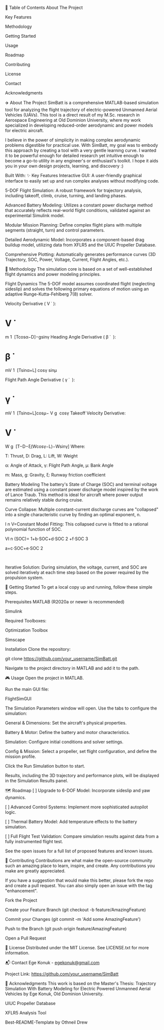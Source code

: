 📖 Table of Contents
About The Project

Key Features

Methodology

Getting Started

Usage

Roadmap

Contributing

License

Contact

Acknowledgments

✈️ About The Project
SimBatt is a comprehensive MATLAB-based simulation tool for analyzing the flight trajectory of electric-powered Unmanned Aerial Vehicles (UAVs). This tool is a direct result of my M.Sc. research in Aerospace Engineering at Old Dominion University, where my work specialized in developing reduced-order aerodynamic and power models for electric aircraft.

I believe in the power of simplicity in making complex aerodynamic problems digestible for practical use. With SimBatt, my goal was to embody this approach by creating a tool with a very gentle learning curve. I wanted it to be powerful enough for detailed research yet intuitive enough to become a go-to utility in any engineer's or enthusiast's toolkit. I hope it aids you in your own design projects, learning, and discovery :)

Built With:
✨ Key Features
Interactive GUI: A user-friendly graphical interface to easily set up and run complex analyses without modifying code.

5-DOF Flight Simulation: A robust framework for trajectory analysis, including takeoff, climb, cruise, turning, and landing phases.

Advanced Battery Modeling: Utilizes a constant power discharge method that accurately reflects real-world flight conditions, validated against an experimental Simulink model.

Modular Mission Planning: Define complex flight plans with multiple segments (straight, turn) and control parameters.

Detailed Aerodynamic Model: Incorporates a component-based drag buildup model, utilizing data from XFLR5 and the UIUC Propeller Database.

Comprehensive Plotting: Automatically generates performance curves (3D Trajectory, SOC, Power, Voltage, Current, Flight Angles, etc.).

🔬 Methodology
The simulation core is based on a set of well-established flight dynamics and power modeling principles.

Flight Dynamics
The 5-DOF model assumes coordinated flight (neglecting sideslip) and solves the following primary equations of motion using an adaptive Runge-Kutta-Fehlberg 7(8) solver.

Velocity Derivative ( 
V
˙
 ):


V
˙
 = 
m
1
​
 [Tcosα−D]−gsinγ
Heading Angle Derivative ( 
β
˙
​
 ):


β
˙
​
 = 
mV
1
​
 [Tsinα+L] 
cosγ
sinμ
​
 
Flight Path Angle Derivative ( 
γ
˙
​
 ):


γ
˙
​
 = 
mV
1
​
 [Tsinα+L]cosμ− 
V
g
​
 cosγ
Takeoff Velocity Derivative:


V
˙
 = 
W
g
​
 [T−D−ξ(Wcosγ−L)−Wsinγ]
Where:

T: Thrust, D: Drag, L: Lift, W: Weight

α: Angle of Attack, γ: Flight Path Angle, μ: Bank Angle

m: Mass, g: Gravity, ξ: Runway friction coefficient

Battery Modeling
The battery's State of Charge (SOC) and terminal voltage are estimated using a constant power discharge model inspired by the work of Lance Traub. This method is ideal for aircraft where power output remains relatively stable during cruise.

Curve Collapse: Multiple constant-current discharge curves are "collapsed" into a single characteristic curve by finding an optimal exponent, n.


I 
n
 V=Constant
Model Fitting: This collapsed curve is fitted to a rational polynomial function of SOC.


VI 
n
 (SOC)= 
1+b⋅SOC+d⋅SOC 
2
 +f⋅SOC 
3
 
a+c⋅SOC+e⋅SOC 
2
 
​
 
Iterative Solution: During simulation, the voltage, current, and SOC are solved iteratively at each time step based on the power required by the propulsion system.

🚀 Getting Started
To get a local copy up and running, follow these simple steps.

Prerequisites
MATLAB (R2020a or newer is recommended)

Simulink

Required Toolboxes:

Optimization Toolbox

Simscape

Installation
Clone the repository:

git clone https://github.com/your_username/SimBatt.git

Navigate to the project directory in MATLAB and add it to the path.

🎮 Usage
Open the project in MATLAB.

Run the main GUI file:

FlightSimGUI

The Simulation Parameters window will open. Use the tabs to configure the simulation:

General & Dimensions: Set the aircraft's physical properties.

Battery & Motor: Define the battery and motor characteristics.

Simulation: Configure initial conditions and solver settings.

Config & Mission: Select a propeller, set flight configuration, and define the mission profile.

Click the Run Simulation button to start.

Results, including the 3D trajectory and performance plots, will be displayed in the Simulation Results panel.

🗺️ Roadmap
[ ] Upgrade to 6-DOF Model: Incorporate sideslip and yaw dynamics.

[ ] Advanced Control Systems: Implement more sophisticated autopilot logic.

[ ] Thermal Battery Model: Add temperature effects to the battery simulation.

[ ] Full Flight Test Validation: Compare simulation results against data from a fully instrumented flight test.

See the open issues for a full list of proposed features and known issues.

🙌 Contributing
Contributions are what make the open-source community such an amazing place to learn, inspire, and create. Any contributions you make are greatly appreciated.

If you have a suggestion that would make this better, please fork the repo and create a pull request. You can also simply open an issue with the tag "enhancement".

Fork the Project

Create your Feature Branch (git checkout -b feature/AmazingFeature)

Commit your Changes (git commit -m 'Add some AmazingFeature')

Push to the Branch (git push origin feature/AmazingFeature)

Open a Pull Request

📜 License
Distributed under the MIT License. See LICENSE.txt for more information.

📬 Contact
Ege Konuk - egekonuk@gmail.com

Project Link: https://github.com/your_username/SimBatt

🙏 Acknowledgments
This work is based on the Master's Thesis: Trajectory Simulation With Battery Modeling for Electric Powered Unmanned Aerial Vehicles by Ege Konuk, Old Dominion University.

UIUC Propeller Database

XFLR5 Analysis Tool

Best-README-Template by Othneil Drew
